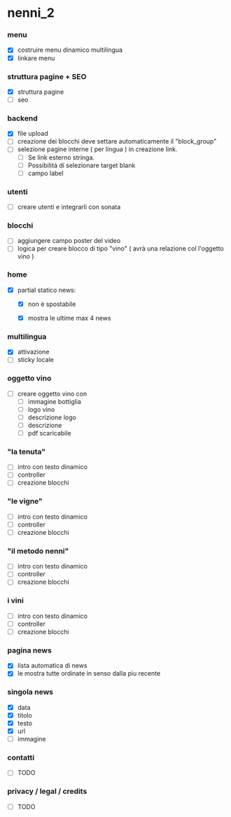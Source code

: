 nenni_2
=======

### menu
- [x] costruire menu dinamico multilingua
- [x] linkare menu

### struttura pagine + SEO
- [x] struttura pagine
- [ ] seo

### backend
- [x] file upload
- [ ] creazione dei blocchi deve settare automaticamente il "block_group"
- [ ] selezione pagine interne ( per lingua ) in creazione link. 
    - [ ] Se link esterno stringa.
    - [ ] Possibilità di selezionare target blank
    - [ ] campo label

### utenti
- [ ] creare utenti e integrarli con sonata

### blocchi
- [ ] aggiungere campo poster del video
- [ ] logica per creare blocco di tipo "vino" ( avrà una relazione col l'oggetto vino )

### home
- [x] partial statico news:
    - [x] non è spostabile
    - [x] mostra le ultime max 4 news

 
### multilingua
- [x] attivazione 
- [ ] sticky locale
 
### oggetto vino
- [ ] creare oggetto vino con 
    - [ ] immagine bottiglia
    - [ ] logo vino
    - [ ] descrizione logo
    - [ ] descrizione
    - [ ] pdf scaricabile
  
### "la tenuta"
- [ ] intro con testo dinamico
- [ ] controller
- [ ] creazione blocchi

### "le vigne"
- [ ] intro con testo dinamico
- [ ] controller
- [ ] creazione blocchi 

### "il metodo nenni"
- [ ] intro con testo dinamico
- [ ] controller
- [ ] creazione blocchi 

### i vini
- [ ] intro con testo dinamico
- [ ] controller
- [ ] creazione blocchi 

### pagina news
- [x] lista automatica di news
- [x] le mostra tutte ordinate in senso dalla piu recente
 
### singola news
- [x] data
- [x] titolo
- [x] testo
- [x] url
- [ ] immagine

### contatti
- [ ] TODO
   
### privacy / legal / credits   
- [ ] TODO